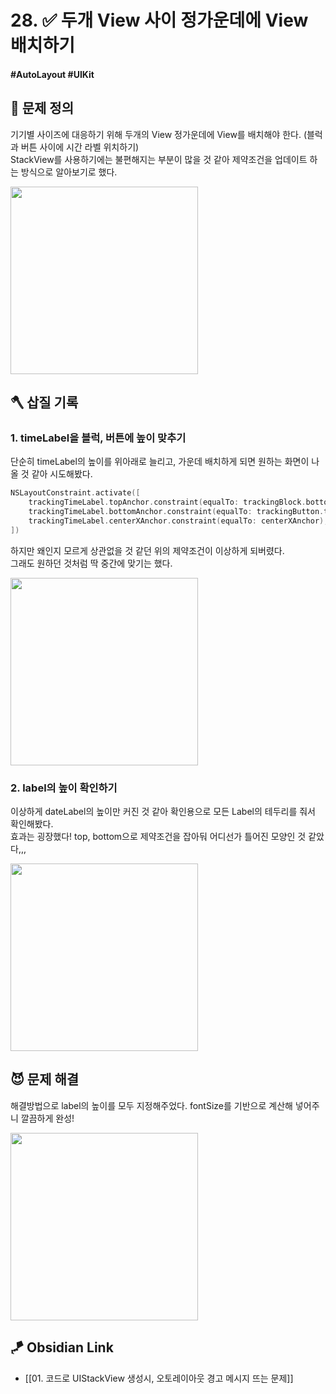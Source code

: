 # 28. ✅ 두개 View 사이 정가운데에 View 배치하기

#### #AutoLayout #UIKit 

## 🤔 문제 정의

기기별 사이즈에 대응하기 위해 두개의 View 정가운데에 View를 배치해야 한다. (블럭과 버튼 사이에 시간 라벨 위치하기)   
StackView를 사용하기에는 불편해지는 부분이 많을 것 같아 제약조건을 업데이트 하는 방식으로 알아보기로 했다.

<img width="300" src="https://user-images.githubusercontent.com/113565086/230776805-b8d7ff14-d0d5-48bc-8909-ecb8c6665a07.png">

<br>

## 🪓 삽질 기록

### 1. timeLabel을 블럭, 버튼에 높이 맞추기

단순히 timeLabel의 높이를 위아래로 늘리고, 가운데 배치하게 되면 원하는 화면이 나올 것 같아 시도해봤다.

~~~swift
NSLayoutConstraint.activate([
    trackingTimeLabel.topAnchor.constraint(equalTo: trackingBlock.bottomAnchor), // 위
    trackingTimeLabel.bottomAnchor.constraint(equalTo: trackingButton.topAnchor), // 아래
    trackingTimeLabel.centerXAnchor.constraint(equalTo: centerXAnchor),
])
~~~

하지만 왜인지 모르게 상관없을 것 같던 위의 제약조건이 이상하게 되버렸다.   
그래도 원하던 것처럼 딱 중간에 맞기는 했다.

<img width="300" src="https://user-images.githubusercontent.com/113565086/230777158-06b5851f-823f-48d9-b212-95ef7e03210d.png">

<br>

### 2. label의 높이 확인하기

이상하게 dateLabel의 높이만 커진 것 같아 확인용으로 모든 Label의 테두리를 줘서 확인해봤다.   
효과는 굉장했다! top, bottom으로 제약조건을 잡아둬 어디선가 틀어진 모양인 것 같았다,,,

<img width="300" src="https://user-images.githubusercontent.com/113565086/230777682-1859d089-2004-4b3e-abdf-afce89ed6bc1.png">

<br>

## 😈 문제 해결

해결방법으로 label의 높이를 모두 지정해주었다. fontSize를 기반으로 계산해 넣어주니 깔끔하게 완성!

<img width="300" src="https://user-images.githubusercontent.com/113565086/230778016-aaf96425-332f-43d6-8c6c-60b9fe5b903d.png">

## 🪁 Obsidian Link
- [[01. 코드로 UIStackView 생성시, 오토레이아웃 경고 메시지 뜨는 문제]]